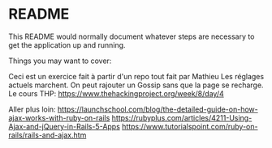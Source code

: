 # README

This README would normally document whatever steps are necessary to get the
application up and running.

Things you may want to cover:

Ceci est un exercice fait à partir d'un repo tout fait par Mathieu
Les réglages actuels marchent. On peut rajouter un Gossip sans que la page se recharge.
Le cours THP: https://www.thehackingproject.org/week/8/day/4

Aller plus loin:
https://launchschool.com/blog/the-detailed-guide-on-how-ajax-works-with-ruby-on-rails
https://rubyplus.com/articles/4211-Using-Ajax-and-jQuery-in-Rails-5-Apps
https://www.tutorialspoint.com/ruby-on-rails/rails-and-ajax.htm
